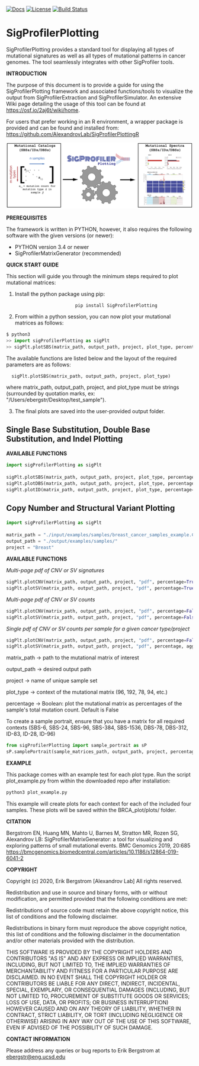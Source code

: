 [![Docs](https://img.shields.io/badge/docs-latest-blue.svg)](https://osf.io/2aj6t/wiki/home/) [![License](https://img.shields.io/badge/License-BSD\%202--Clause-orange.svg)](https://opensource.org/licenses/BSD-2-Clause) [![Build Status](https://travis-ci.com/AlexandrovLab/SigProfilerPlotting.svg?branch=master)](https://travis-ci.com/AlexandrovLab/SigProfilerPlotting)

# SigProfilerPlotting
SigProfilerPlotting provides a standard tool for displaying all types of mutational signatures as well as all types of mutational patterns in cancer genomes. The tool seamlessly integrates with other SigProfiler tools.

**INTRODUCTION**

The purpose of this document is to provide a guide for using the SigProfilerPlotting framework and associated functions/tools to visualize the output from SigProfilerExtraction and SigProfilerSimulator. An extensive Wiki page detailing the usage of this tool can be found at https://osf.io/2aj6t/wiki/home.

For users that prefer working in an R environment, a wrapper package is provided and can be found and installed from: https://github.com/AlexandrovLab/SigProfilerPlottingR

![schematic](schematic.png)

**PREREQUISITES**

The framework is written in PYTHON, however, it also requires the following software with the given versions (or newer):

  * PYTHON          version 3.4 or newer
  * SigProfilerMatrixGenerator (recommended)

**QUICK START GUIDE**

This section will guide you through the minimum steps required to plot mutational matrices:
1. Install the python package using pip:
```
                          pip install SigProfilerPlotting
```

2. From within a python session, you can now plot your mutational matrices as follows:
 ```python
$ python3
>> import sigProfilerPlotting as sigPlt
>> sigPlt.plotSBS(matrix_path, output_path, project, plot_type, percentage=False)
 ```
 The available functions are listed below and the layout of the required parameters are as follows:

      sigPlt.plotSBS(matrix_path, output_path, project, plot_type)

where matrix_path, output_path, project, and plot_type must be strings (surrounded by quotation marks, ex: "/Users/ebergstr/Desktop/test_sample").   

 3. The final plots are saved into the user-provided output folder.

## Single Base Substitution, Double Base Substitution, and Indel Plotting ##

**AVAILABLE FUNCTIONS**

```python
import sigProfilerPlotting as sigPlt

sigPlt.plotSBS(matrix_path, output_path, project, plot_type, percentage=False)
sigPlt.plotDBS(matrix_path, output_path, project, plot_type, percentage=False)
sigPlt.plotID(matrix_path, output_path, project, plot_type, percentage=False)

```

## Copy Number and Structural Variant Plotting ##

```python
import sigProfilerPlotting as sigPlt

matrix_path = "./input/examples/samples/breast_cancer_samples_example.CNV48.all" #Output of CNVMatrixGenerator
output_path = "./output/examples/samples/"
project = "Breast"

```

**AVAILABLE FUNCTIONS**

*Multi-page pdf of CNV or SV signatures*

```python
sigPlt.plotCNV(matrix_path, output_path, project, "pdf", percentage=True, aggregate=False) #plotting of CNV signatures
sigPlt.plotSV(matrix_path, output_path, project, "pdf", percentage=True, aggregate=False) #plotting of SV signatures

```
*Multi-page pdf of CNV or SV counts*

```python
sigPlt.plotCNV(matrix_path, output_path, project, "pdf", percentage=False, aggregate=False) #plotting of CNV counts
sigPlt.plotSV(matrix_path, output_path, project, "pdf", percentage=False, aggregate=False) #plotting of SV counts
```

*Single pdf of CNV or SV counts per sample for a given cancer type/project*

```python
sigPlt.plotCNV(matrix_path, output_path, project, "pdf", percentage=False, aggregate=True) #plotting of CNV counts
sigPlt.plotSV(matrix_path, output_path, project, "pdf", percentage, aggregate=True) #plotting of SV counts
```

matrix_path -> path to the mutational matrix of interest

output_path -> desired output path

project -> name of unique sample set

plot_type -> context of the mutational matrix (96, 192, 78, 94, etc.)

percentage -> Boolean: plot the mutational matrix as percentages of the sample's total mutation count. Default is False

To create a sample portrait, ensure that you have a matrix for all required contexts (SBS-6, SBS-24, SBS-96, SBS-384, SBS-1536, DBS-78, DBS-312, ID-83, ID-28, ID-96)

```python
from sigProfilerPlotting import sample_portrait as sP
sP.samplePortrait(sample_matrices_path, output_path, project, percentage=False)
```

**EXAMPLE**

This package comes with an example test for each plot type. Run the script plot_example.py from within the downloaded repo after installation:
```python
python3 plot_example.py
```

This example will create plots for each context for each of the included four samples. These plots will be saved within the BRCA_plot/plots/ folder.

**CITATION**

Bergstrom EN, Huang MN, Mahto U, Barnes M, Stratton MR, Rozen SG, Alexandrov LB: SigProfilerMatrixGenerator: a tool for visualizing and exploring patterns of small mutational events. BMC Genomics 2019, 20:685
https://bmcgenomics.biomedcentral.com/articles/10.1186/s12864-019-6041-2

**COPYRIGHT**

Copyright (c) 2020, Erik Bergstrom [Alexandrov Lab] All rights reserved.

Redistribution and use in source and binary forms, with or without modification, are permitted provided that the following conditions are met:

Redistributions of source code must retain the above copyright notice, this list of conditions and the following disclaimer.

Redistributions in binary form must reproduce the above copyright notice, this list of conditions and the following disclaimer in the documentation and/or other materials provided with the distribution.

THIS SOFTWARE IS PROVIDED BY THE COPYRIGHT HOLDERS AND CONTRIBUTORS "AS IS" AND ANY EXPRESS OR IMPLIED WARRANTIES, INCLUDING, BUT NOT LIMITED TO, THE IMPLIED WARRANTIES OF MERCHANTABILITY AND FITNESS FOR A PARTICULAR PURPOSE ARE DISCLAIMED. IN NO EVENT SHALL THE COPYRIGHT HOLDER OR CONTRIBUTORS BE LIABLE FOR ANY DIRECT, INDIRECT, INCIDENTAL, SPECIAL, EXEMPLARY, OR CONSEQUENTIAL DAMAGES (INCLUDING, BUT NOT LIMITED TO, PROCUREMENT OF SUBSTITUTE GOODS OR SERVICES; LOSS OF USE, DATA, OR PROFITS; OR BUSINESS INTERRUPTION) HOWEVER CAUSED AND ON ANY THEORY OF LIABILITY, WHETHER IN CONTRACT, STRICT LIABILITY, OR TORT (INCLUDING NEGLIGENCE OR OTHERWISE) ARISING IN ANY WAY OUT OF THE USE OF THIS SOFTWARE, EVEN IF ADVISED OF THE POSSIBILITY OF SUCH DAMAGE.

**CONTACT INFORMATION**

Please address any queries or bug reports to Erik Bergstrom at ebergstr@eng.ucsd.edu
